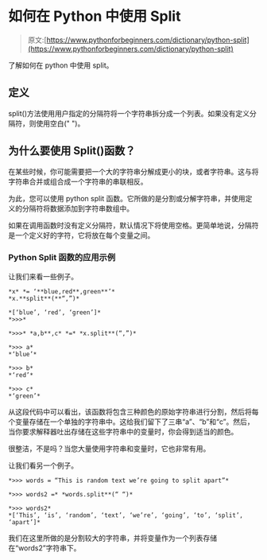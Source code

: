 # 如何在 Python 中使用 Split

> 原文:[https://www.pythonforbeginners.com/dictionary/python-split](https://www.pythonforbeginners.com/dictionary/python-split)

了解如何在 python 中使用 split。

## 定义

split()方法使用用户指定的分隔符将一个字符串拆分成一个列表。如果没有定义分隔符，则使用空白(" ")。

## 为什么要使用 Split()函数？

在某些时候，你可能需要把一个大的字符串分解成更小的块，或者字符串。这与将字符串合并或组合成一个字符串的串联相反。

为此，您可以使用 python split 函数。它所做的是分割或分解字符串，并使用定义的分隔符将数据添加到字符串数组中。

如果在调用函数时没有定义分隔符，默认情况下将使用空格。更简单地说，分隔符是一个定义好的字符，它将放在每个变量之间。

### Python Split 函数的应用示例

让我们来看一些例子。

```
*x* *= ‘**blue,red**,green**’*
*x.**split**(**“,”)*

*[‘blue’, ‘red’, ‘green’]*
*>>>*

*>>>* *a,b**,c* *=* *x.split**(“,”)*

*>>> a*
*‘blue’*

*>>> b* 
*‘red’*

*>>> c*
*‘green’*
```

从这段代码中可以看出，该函数将包含三种颜色的原始字符串进行分割，然后将每个变量存储在一个单独的字符串中。这给我们留下了三串“a”、“b”和“c”。然后，当你要求解释器吐出存储在这些字符串中的变量时，你会得到适当的颜色。

很整洁，不是吗？当您大量使用字符串和变量时，它也非常有用。

让我们看另一个例子。

```
*>>> words = “This is random text we’re going to split apart”*

*>>> words2 =* *words.split**(“ “)*

*>>> words2* 
*[‘This’, ‘is’, ‘random’, ‘text’, ‘we’re’, ‘going’, ‘to’, ‘split’, ‘apart’]*
```

我们在这里所做的是分割较大的字符串，并将变量作为一个列表存储在“words2”字符串下。